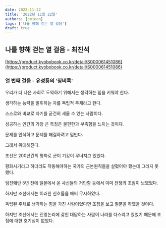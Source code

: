 ```yaml
---
date: 2022-11-22
title: '2022년 11월 22일'
authors: [cmjeon]
tags: ['나를 향해 걷는 열 걸음']
draft: true
---
```


## 나를 향해 걷는 열 걸음 - 최진석

[https://product.kyobobook.co.kr/detail/S000061451086](https://product.kyobobook.co.kr/detail/S000061451086)

### 열 번째 걸음 - 유성룡의 '징비록'

우리가 더 나은 사회로 도약하기 위해서는 생각하는 힘을 키워야 한다.

생각하는 능력을 발휘하는 자를 독립적 주체라고 한다.

스스로와 비교로 자기를 굳건히 세울 수 있는 사람이다.

<!--truncate-->

성공하는 인간의 가장 큰 특징은 불편한과 부족함을 느끼는 것이다.

문제를 인식하고 문제를 해결하려고 덤빈다.

그래서 위대해진다.

조선은 200년간의 평화로 군이 기강이 무너지고 있었다.

평화시기라고 하더라도 작동해야하는 국가의 근본원칙들을 살폈어야 했는데 그러지 못했다.

임진왜란 5년 전에 일본에서 온 사신들의 거만함 등에서 이미 전쟁의 조짐이 보였었다.

하지만 조선에서는 이러한 신호들을 애써 무시하였다.

독립된 주체로 생각하는 힘을 가진 사람이었다면 조짐을 보고 질문을 하였을 것이다.

하지만 조선에서는 진영논리에 갖힌 대답하는 사람이 나라를 다스리고 있었기 때문에 조짐에 대한 호기심이 없었다.







